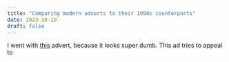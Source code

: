 ```yaml
---
title: "Comparing modern adverts to their 1950s counterparts"
date: 2023-10-10
draft: false
---
```


I went with [this](https://qph.cf2.quoracdn.net/main-qimg-40caf484db2459d8c20d3c7b8c98093f-lq) advert, because it looks super dumb. This ad tries to appeal to 
